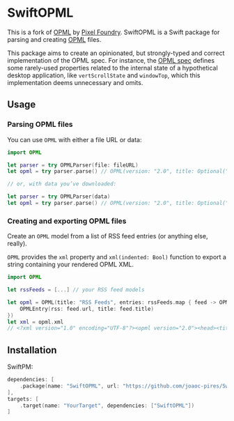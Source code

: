 # SwiftOPML
This is a fork of [OPML](https://github.com/pixel-foundry/opml) by [Pixel Foundry](https://github.com/pixel-foundry).
SwiftOPML is a Swift package for parsing and creating [OPML](http://dev.opml.org/spec2.html) files.

This package aims to create an opinionated, but strongly-typed and correct implementation of the OPML spec. For instance, the [OPML spec](http://dev.opml.org/spec2.html) defines some rarely-used properties related to the internal state of a hypothetical desktop application, like `vertScrollState` and `windowTop`, which this implementation deems unnecessary and omits.

## Usage

### Parsing OPML files

You can use `OPML` with either a file URL or data:

```swift
import OPML

let parser = try OPMLParser(file: fileURL)
let opml = try parser.parse() // OPML(version: "2.0", title: Optional("Feedly"), ...

// or, with data you’ve downloaded:

let parser = try OPMLParser(data)
let opml = try parser.parse() // OPML(version: "2.0", title: Optional("Feedly"), ...
```

### Creating and exporting OPML files

Create an `OPML` model from a list of RSS feed entries (or anything else, really).

`OPML` provides the `xml` property and `xml(indented: Bool)` function to export a string containing your rendered OPML XML.

```swift
import OPML

let rssFeeds = [...] // your RSS feed models

let opml = OPML(title: "RSS Feeds", entries: rssFeeds.map { feed -> OPMLEntry in
    OPMLEntry(rss: feed.url, title: feed.title)
})
let xml = opml.xml
// <?xml version="1.0" encoding="UTF-8"?><opml version="2.0"><head><title>RSS Feeds...
```

## Installation

SwiftPM:

```swift
dependencies: [
    .package(name: "SwiftOPML", url: "https://github.com/joaoc-pires/SwiftOPML", from: "0.0.1")
],
targets: [
    .target(name: "YourTarget", dependencies: ["SwiftOPML"])
]
```

